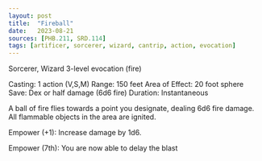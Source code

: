 ```yaml
---
layout: post
title:  "Fireball"
date:   2023-08-21
sources: [PHB.211, SRD.114]
tags: [artificer, sorcerer, wizard, cantrip, action, evocation]
---
```


Sorcerer, Wizard
3-level evocation (fire)

Casting: 1 action (V,S,M) 
Range: 150 feet
Area of Effect: 20 foot sphere
Save: Dex or half damage (6d6 fire)
Duration: Instantaneous

A ball of fire flies towards a point you designate, dealing 6d6 fire damage. All flammable objects in the area are ignited. 

Empower (+1): Increase damage by 1d6. 

Empower (7th): You are now able to delay the blast 
